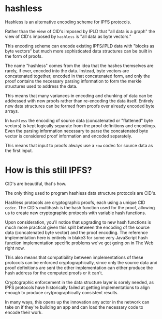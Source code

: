 # hashless

Hashless is an alternative encoding scheme for IPFS protocols.

Rather than the view of CID's imposed by IPLD that "all data is a graph"
the view of CID's imposed by `hashless` is "all data as byte vectors."

This encoding scheme can encode existing IPFS/IPLD data with "blocks as byte vectors"
but much more sophisticated data structures can be built in the form
of proofs.

The name "hashless" comes from the idea that the hashes themselves are rarely,
if ever, encoded into the data. Instead, byte vectors are concatenated together,
encoded in that concatenated form, and only the proof contains the necessary
parsing information to form the merkle structures used to address the data.

This means that many variances in encoding and chunking of data can be
addressed with new proofs rather than re-encoding the data itself. Entirely
new data structures can be formed from proofs over already encoded byte
arrays.

In `hashless` the encoding of source data (concatenated or "flattened" byte vectors) is
kept logically separate from the proof definitions and encodings. Even
the parsing information necessary to parse the concatenated byte vector 
is considered proof information and encoded separately.

This means that input to proofs always use a `raw` codec for source
data as the first input.

# How is this still IPFS?

CID's are beautiful, that's how.

The only thing used to program hashless data structure protocols are CID's.

Hashless protocols are cryptographic proofs, each using a unique CID `codec`.
The CID's multihash is the hash function used for the proof, allowing us to
create new cryptographic protocols with variable hash functions.

Upon consideration, you'll notice that upgrading to new hash functions is much
more practical given this split between the encoding of the source data (concatenated byte vector)
and the proof encoding. The reference implementation here is entirely in blake3
for some very JavaScript hash function implementation specific problems we've got going on in
The Web right now.

This also means that compatibility between implementations of these protocols
can be enforced cryptographically, since only the source data and proof definitions
are sent the other implementation can either produce the hash address for the computed
proofs or it can't.

Cryptographic enforcement in the data structure layer is sorely needed, as
IPFS protocols have historically failed at getting implementations to
align enough to produce crytprographically consistent results.

In many ways, this opens up the innovation any actor in the network can take
on if they're building an app and can load the necessary code to encode their work.


